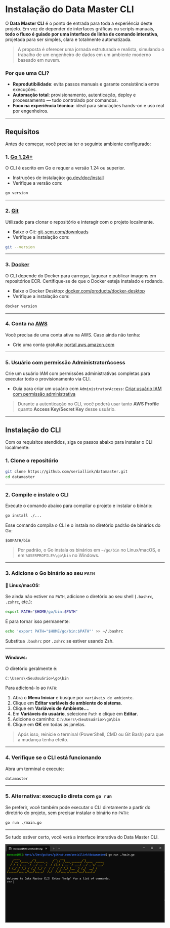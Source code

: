 # Instalação do Data Master CLI

O **Data Master CLI** é o ponto de entrada para toda a experiência deste projeto. Em vez de depender de interfaces gráficas ou scripts manuais, **todo o fluxo é guiado por uma interface de linha de comando interativa**, projetada para ser simples, clara e totalmente automatizada.

> A proposta é oferecer uma jornada estruturada e realista, simulando o trabalho de um engenheiro de dados em um ambiente moderno baseado em nuvem.

### Por que uma CLI?

* **Reprodutibilidade**: evita passos manuais e garante consistência entre execuções.
* **Automação total**: provisionamento, autenticação, deploy e processamento — tudo controlado por comandos.
* **Foco na experiência técnica**: ideal para simulações hands-on e uso real por engenheiros.

---

## Requisitos

Antes de começar, você precisa ter o seguinte ambiente configurado:

### 1. [Go 1.24+](https://go.dev/doc/install)

O CLI é escrito em Go e requer a versão 1.24 ou superior.

* Instruções de instalação: [go.dev/doc/install](https://go.dev/doc/install)
* Verifique a versão com:

```bash
go version
```

---

### 2. [Git](https://git-scm.com/downloads)

Utilizado para clonar o repositório e interagir com o projeto localmente.

* Baixe o Git: [git-scm.com/downloads](https://git-scm.com/downloads)
* Verifique a instalação com:

```bash
git --version
```

---

### 3. [Docker](https://www.docker.com/products/docker-desktop)

O CLI depende do Docker para carregar, taguear e publicar imagens em repositórios ECR. Certifique-se de que o Docker esteja instalado e rodando.

* Baixe o Docker Desktop: [docker.com/products/docker-desktop](https://www.docker.com/products/docker-desktop)
* Verifique a instalação com:

```bash
docker version
```

---

### 4. Conta na [AWS](https://aws.amazon.com/)

Você precisa de uma conta ativa na AWS. Caso ainda não tenha:

* Crie uma conta gratuita: [portal.aws.amazon.com](https://portal.aws.amazon.com/billing/signup)

---

### 5. Usuário com permissão **AdministratorAccess**

Crie um usuário IAM com permissões administrativas completas para executar todo o provisionamento via CLI.

* Guia para criar um usuário com `AdministratorAccess`:
  [Criar usuário IAM com permissão administrativa](https://docs.aws.amazon.com/pt_br/IAM/latest/UserGuide/id_roles_create_for-service.html)

> Durante a autenticação no CLI, você poderá usar tanto **AWS Profile** quanto **Access Key/Secret Key** desse usuário.

---

## Instalação do CLI

Com os requisitos atendidos, siga os passos abaixo para instalar o CLI localmente:

### 1. Clone o repositório

```bash
git clone https://github.com/seriallink/datamaster.git
cd datamaster
```

---

### 2. Compile e instale o CLI

Execute o comando abaixo para compilar o projeto e instalar o binário:

```bash
go install ./...
```

Esse comando compila o CLI e o instala no diretório padrão de binários do Go:

```
$GOPATH/bin
```

> Por padrão, o Go instala os binários em `~/go/bin` no Linux/macOS, e em `%USERPROFILE%\go\bin` no Windows.

---

### 3. Adicione o Go binário ao seu `PATH`

#### 🔧 Linux/macOS:

Se ainda não estiver no `PATH`, adicione o diretório ao seu shell (`.bashrc`, `.zshrc`, etc.):

```bash
export PATH="$HOME/go/bin:$PATH"
```

E para tornar isso permanente:

```bash
echo 'export PATH="$HOME/go/bin:$PATH"' >> ~/.bashrc
```

Substitua `.bashrc` por `.zshrc` se estiver usando Zsh.

---

#### Windows:

O diretório geralmente é:

```
C:\Users\<SeuUsuário>\go\bin
```

Para adicioná-lo ao `PATH`:

1. Abra o **Menu Iniciar** e busque por `variáveis de ambiente`.
2. Clique em **Editar variáveis de ambiente do sistema**.
3. Clique em **Variáveis de Ambiente...**.
4. Em **Variáveis do usuário**, selecione `Path` e clique em **Editar**.
5. Adicione o caminho: `C:\Users\<SeuUsuário>\go\bin`
6. Clique em **OK** em todas as janelas.

> Após isso, reinicie o terminal (PowerShell, CMD ou Git Bash) para que a mudança tenha efeito.

---

### 4. Verifique se o CLI está funcionando

Abra um terminal e execute:

```bash
datamaster
```

---

### 5. Alternativa: execução direta com `go run`

Se preferir, você também pode executar o CLI diretamente a partir do diretório do projeto, sem precisar instalar o binário no `PATH`:

```bash
go run ./main.go
```

--- 

Se tudo estiver certo, você verá a interface interativa do Data Master CLI.

![img.png](../assets/cli-welcome-screen.png)